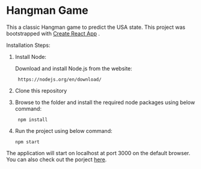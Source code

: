 # Hangman Game
This a classic Hangman game to predict the USA state. This project was bootstrapped with [Create React App](https://github.com/facebook/create-react-app) .

Installation Steps:

1. Install Node:
    
    Download and install Node.js from the website: 
   
        https://nodejs.org/en/download/

2. Clone this repository
3. Browse to the folder and install the required node packages using below command:

        npm install

4.  Run the project using below command:

        npm start


The application will start on localhost at port 3000 on the default browser. You can also check out the porject [here](https://hangman-game-us-states.herokuapp.com/).